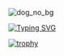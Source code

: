 

![dog_no_bg](https://github.com/user-attachments/assets/d53d561a-3a52-452a-917d-6f88f1f2b0cc)



[![Typing SVG](https://readme-typing-svg.demolab.com?font=Anton&size=50&pause=1000&color=FFFFFF&background=0C1117&center=true&vCenter=true&width=574&height=60&lines=Interested+in+On+Device+AI;Edge+AI+%C2%B7+Real+Time+Process)](https://git.io/typing-svg)

[![trophy](https://github-profile-trophy.vercel.app/?username=ryo-ma&theme=alduin&column=5)](https://github.com/ryo-ma/github-profile-trophy)
